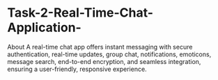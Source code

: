# Task-2-Real-Time-Chat-Application-
About A real-time chat app offers instant messaging with secure authentication, real-time updates, group chat, notifications, emoticons, message search, end-to-end encryption, and seamless integration, ensuring a user-friendly, responsive experience.
